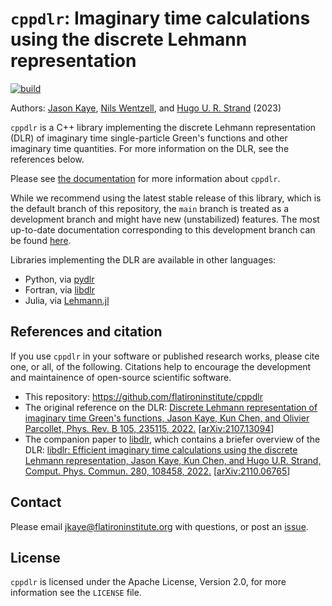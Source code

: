 # `cppdlr`: Imaginary time calculations using the discrete Lehmann representation

[![build](https://github.com/flatironinstitute/cppdlr/workflows/build/badge.svg?branch=main)](https://github.com/flatironinstitute/cppdlr/actions?query=workflow%3Abuild)

Authors: [Jason Kaye](https://users.flatironinstitute.org/~jkaye/), [Nils
Wentzell](https://github.com/Wentzell), and [Hugo U. R.
Strand](https://github.com/HugoStrand) (2023)

`cppdlr` is a C++ library implementing the discrete Lehmann representation (DLR) of
imaginary time single-particle Green's functions and other imaginary time
quantities. For more information on the DLR, see the references below.

Please see [the documentation](https://flatironinstitute.github.io/cppdlr/) for more information about `cppdlr`.

While we recommend using the latest stable release of this library, which is the default branch of this repository, the `main` branch is treated as a development branch and might have new (unstabilized) features. The most up-to-date documentation corresponding to this development branch can be found [here](https://flatironinstitute.github.io/cppdlr/main/).

Libraries implementing the DLR are available in other languages:

- Python, via [pydlr](https://github.com/jasonkaye/libdlr)
- Fortran, via [libdlr](https://github.com/jasonkaye/libdlr)
- Julia, via [Lehmann.jl](https://github.com/numericaleft/Lehmann.jl)

## References and citation

If you use `cppdlr` in your software or published research works, please cite one, or
all, of the following. Citations help to encourage the development and
maintainence of open-source scientific software.

- This repository: https://github.com/flatironinstitute/cppdlr
- The original reference on the DLR: [Discrete Lehmann representation of imaginary time Green's functions, Jason Kaye, Kun Chen, and Olivier Parcollet, Phys. Rev. B 105, 235115, 2022.](https://journals.aps.org/prb/abstract/10.1103/PhysRevB.105.235115) \[[arXiv:2107.13094](https://arxiv.org/abs/2107.13094)\]
- The companion paper to [libdlr](https://github.com/jasonkaye/libdlr), which
  contains a briefer overview of the DLR: [libdlr: Efficient imaginary time calculations using the discrete
  Lehmann representation, Jason Kaye, Kun Chen, and Hugo U.R. Strand, Comput.
  Phys. Commun. 280, 108458,
  2022.](https://www.sciencedirect.com/science/article/pii/S0010465522001771)
  \[[arXiv:2110.06765](https://arxiv.org/abs/2110.06765)\]

## Contact

Please email jkaye@flatironinstitute.org with questions, or post an [issue](https://github.com/flatironinstitute/cppdlr/issues).

## License

`cppdlr` is licensed under the Apache License, Version 2.0, for more information see the `LICENSE` file.
